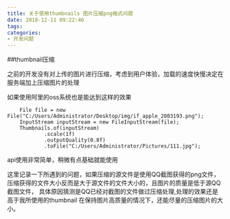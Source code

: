 ```yaml
---
title: 关于使用thumbnails 图片压缩png格式问题
date: 2018-12-11 09:22:46
tags:
categories:
- 开发问题
---
```


##thumbnail压缩

之前的开发没有对上传的图片进行压缩，考虑到用户体验，加载的速度快慢决定在服务端加上压缩图片的处理

如果使用阿里的oss系统也是能达到这样的效果

```
	File file = new File("C:/Users/Administrator/Desktop/img/if_apple_2003193.png");
	InputStream inputStream = new FileInputStream(file);
	Thumbnails.of(inputStream)
			.scale(1f)
			.outputQuality(0.8f)
			.toFile("C:/Users/Administrator/Pictures/111.jpg");
```
api使用非常简单，稍微有点基础就能使用

这里记录一下所遇到的问题，如果压缩的源文件是使用QQ截图获得的png文件，压缩获得的文件大小反而是大于源文件的文件大小的，且图片的质量是低于源QQ截图文件，
具体原因猜测是QQ已经对截图的文件做过压缩处理,处理的效果还是高于我所使用的thumbnail 在保持图片高质量的情况下，还能尽量的压缩图片的大小。


